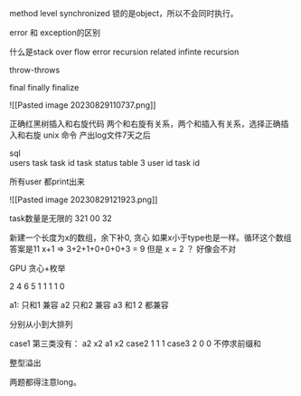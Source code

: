 method level synchronized 锁的是object，所以不会同时执行。



error 和 exception的区别

什么是stack over flow error
recursion related
infinte recursion

throw-throws


final finally finalize

![[Pasted image 20230829110737.png]]


正确红黑树插入和右旋代码
两个和右旋有关系，两个和插入有关系，选择正确插入和右旋
unix 命令 产出log文件7天之后

sql  
users
task  task id  task status
table 3 user id task id

所有user 都print出来

![[Pasted image 20230829121923.png]]

task数量是无限的 321 00 32

新建一个长度为x的数组，余下补0, 贪心
如果x小于type也是一样。循环这个数组
答案是11
x+1 => 3+2+1+0+0+0+3 = 9
但是 x = 2  ？ 好像会不对


GPU
贪心+枚举

2 4 6 5
1 1 1 1 0

a1: 只和1 兼容
a2 只和2 兼容
a3 和1 2 都兼容

分别从小到大排列

case1  第三类没有： a2 x2 a1 x2
case2              1                1        1
case3              2               0      0
不停求前缀和

整型溢出

两题都得注意long。
